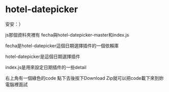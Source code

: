 # hotel-datepicker

安安：）  

js那個資料夾裡有 fecha與hotel-datepicker-master和index.js  

fecha是hotel-datepicker這個日期選擇插件的一個依賴庫  

hotel-datepicker是這個日期選擇插件  

index.js是用來設定日期插件的一些detail  

右上角有一個綠色的code 點下去後按下Download Zip就可以把code載下來到妳電腦裡面試
